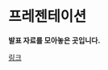 # 프레젠테이션
**발표 자료를 모아놓은 곳입니다.**

[링크](https://www.canva.com/design/DAFx_b3mVbA/tpZQvObfP2eeJsaoyYoUZA/view?utm_content=DAFx_b3mVbA&utm_campaign=share_your_design&utm_medium=link&utm_source=shareyourdesignpanel)
